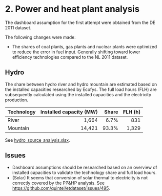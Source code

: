 # 2. Power and heat plant analysis

The dashboard assumption for the first attempt were obtained from the DE 2011 dataset. 


The following changes were made:

- The shares of coal plants, gas plants and nuclear plants were optimized to reduce the error in fuel input. Generally shifting toward lower efficiency technologies compared to the NL 2011 dataset.


## Hydro

The share between hydro river and hydro mountain are estimated based on the installed capacities researched by Ecofys. The full load hours (FLH) are subsequently calculated using the installed capacities and the electricity production.

| Technology | Installed capacity (MW) | Share | FLH (h) |
| :--- | ---: | ---: | ---: |
| River | 1,664 | 6.7% | 831 |
| Mountain | 14,421 | 93.3% | 1,329 |

See [hydro_source_analysis.xlsx](../../../eu/2012/2_power_and_heat_plant/hydro_source_analysis.xlsx).


## Issues

- Dashboard assumptions should be researched based on an overview of installed capacities to validate the technology share and full load hours.
- (Solar) It seems that conversion of solar thermal to electricity is not correctly covered by the PP&HP analysis. See https://github.com/quintel/etdataset/issues/495.

